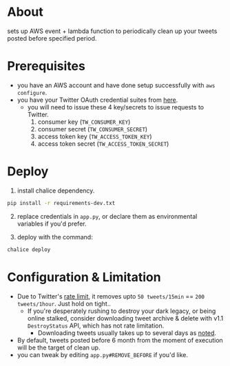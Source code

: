 # About

sets up AWS event + lambda function to periodically clean up your tweets posted before specified period.

# Prerequisites

- you have an AWS account and have done setup successfully with `aws configure`.
- you have your Twitter OAuth credential suites from [here](https://developer.twitter.com/en/portal/dashboard).
  - you will need to issue these 4 key/secrets to issue requests to Twitter.
    1. consumer key (`TW_CONSUMER_KEY`)
    2. consumer secret (`TW_CONSUMER_SECRET`)
    3. access token key (`TW_ACCESS_TOKEN_KEY`)
    4. access token secret (`TW_ACCESS_TOKEN_SECRET`)

# Deploy

1. install chalice dependency.

```sh
pip install -r requirements-dev.txt
```

2. replace credentials in `app.py`, or declare them as environmental variables if you'd prefer.

3. deploy with the command:

```sh
chalice deploy
```

# Configuration & Limitation

- Due to Twitter's [rate limit](https://developer.twitter.com/ja/docs/twitter-api/rate-limits), it removes upto `50 tweets/15min` == `200 tweets/1hour`. Just hold on tight..
  - If you're desperately rushing to destroy your dark legacy, or being online stalked, consider downloading tweet archive & delete with v1.1 `DestroyStatus` API, which has not rate limitation.
    - Downloading tweets usually takes up to several days as [noted](https://help.twitter.com/en/managing-your-account/how-to-download-your-twitter-archive).
- By default, tweets posted before 6 month from the moment of execution will be the target of clean up.
 - you can tweak by editing `app.py#REMOVE_BEFORE` if you'd like.

